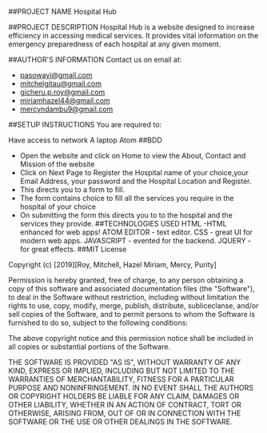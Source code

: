 ##PROJECT NAME
Hospital Hub

##PROJECT DESCRIPTION
Hospital Hub is a website designed to increase efficiency in accessing medical services. It provides vital information on the emergency preparedness of each hospital at any given moment.

##AUTHOR'S INFORMATION
Contact us on email at:
 * pasowayi@gmail.com
 * mitchelgitau@gmail.com
 * gicheru.p.roy@gmail.com
 * miriamhazel44@gmail.com
 * mercyndambu9@gmail.com

##SETUP INSTRUCTIONS
You are required to:

Have access to network
A laptop
Atom
##BDD
* Open the website and click on Home to view the About, Contact and Mission of the website
* Click on Next Page to Register the Hospital name of your choice,your Email Address, your password and the Hospital Location and Register.
* This directs you to a form to fill.
* The form contains choice to fill all the services you require in the hospital of your choice
* On submitting the form this directs you to to the hospital and the services they provide.
##TECHNOLOGIES USED
HTML -HTML enhanced for web apps!
ATOM EDITOR - text editor.
CSS - great UI for modern web apps.
JAVASCRIPT - evented for the backend.
JQUERY - for great effects.
##MIT License

Copyright (c) [2019][Roy, Mitchell, Hazel Miriam, Mercy, Purity]

Permission is hereby granted, free of charge, to any person obtaining a copy of this software and associated documentation files (the "Software"), to deal in the Software without restriction, including without limitation the rights to use, copy, modify, merge, publish, distribute, subliceclanse, and/or sell copies of the Software, and to permit persons to whom the Software is furnished to do so, subject to the following conditions:

The above copyright notice and this permission notice shall be included in all copies or substantial portions of the Software.

THE SOFTWARE IS PROVIDED "AS IS", WITHOUT WARRANTY OF ANY KIND, EXPRESS OR IMPLIED, INCLUDING BUT NOT LIMITED TO THE WARRANTIES OF MERCHANTABILITY, FITNESS FOR A PARTICULAR PURPOSE AND NONINFRINGEMENT. IN NO EVENT SHALL THE AUTHORS OR COPYRIGHT HOLDERS BE LIABLE FOR ANY CLAIM, DAMAGES OR OTHER LIABILITY, WHETHER IN AN ACTION OF CONTRACT, TORT OR OTHERWISE, ARISING FROM, OUT OF OR IN CONNECTION WITH THE SOFTWARE OR THE USE OR OTHER DEALINGS IN THE SOFTWARE.
